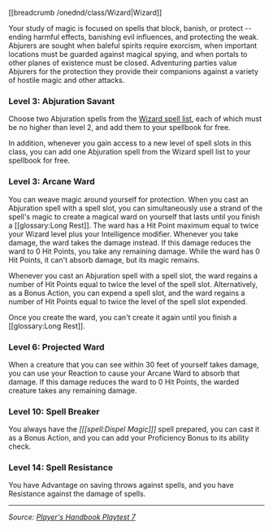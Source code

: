 [[breadcrumb /onednd/class/Wizard|Wizard]]

Your study of magic is focused on spells that block, banish, or protect -- ending harmful effects, banishing evil influences, and protecting the weak. Abjurers are sought when baleful spirits require exorcism, when important locations must be guarded against magical spying, and when portals to other planes of existence must be closed. Adventuring parties value Abjurers for the protection they provide their companions against a variety of hostile magic and other attacks.

### Level 3: Abjuration Savant

Choose two Abjuration spells from the [Wizard spell list](/onednd/spell_list/wizard), each of which must be no higher than level 2, and add them to your spellbook for free.

In addition, whenever you gain access to a new level of spell slots in this class, you can add one Abjuration spell from the Wizard spell list to your spellbook for free.

### Level 3: Arcane Ward

You can weave magic around yourself for protection. When you cast an Abjuration spell with a spell slot, you can simultaneously use a strand of the spell's magic to create a magical ward on yourself that lasts until you finish a [[glossary:Long Rest]]. The ward has a Hit Point maximum equal to twice your Wizard level plus your Intelligence modifier. Whenever you take damage, the ward takes the damage instead. If this damage reduces the ward to 0 Hit Points, you take any remaining damage. While the ward has 0 Hit Points, it can't absorb damage, but its magic remains.

Whenever you cast an Abjuration spell with a spell slot, the ward regains a number of Hit Points equal to twice the level of the spell slot. Alternatively, as a Bonus Action, you can expend a spell slot, and the ward regains a number of Hit Points equal to twice the level of the spell slot expended.

Once you create the ward, you can't create it again until you finish a [[glossary:Long Rest]].

### Level 6: Projected Ward

When a creature that you can see within 30 feet of yourself takes damage, you can use your Reaction to cause your Arcane Ward to absorb that damage. If this damage reduces the ward to 0 Hit Points, the warded creature takes any remaining damage.

### Level 10: Spell Breaker

You always have the _[[[spell:Dispel Magic]]]_ spell prepared, you can cast it as a Bonus Action, and you can add your Proficiency Bonus to its ability check.

### Level 14: Spell Resistance

You have Advantage on saving throws against spells, and you have Resistance against the damage of spells.

----

_Source: [Player's Handbook Playtest 7](https://www.dndbeyond.com/sources/ua/ph-playtest-7)_
